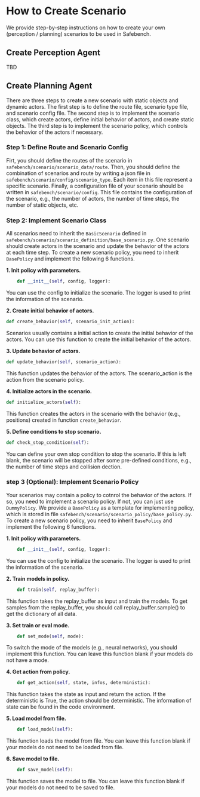 # How to Create Scenario

We provide step-by-step instructions on how to create your own (perception / planning) scenarios to be used in Safebench.

## Create Perception Agent

TBD


## Create Planning Agent
There are three steps to create a new scenario with static objects and dynamic actors.
The first step is to define the route file, scenario type file, and scenario config file.
The second step is to implement the scenario class, which create actors, define initial behavior of actors, and create static objects.
The third step is to implement the scenario policy, which controls the behavior of the actors if necessary.


### Step 1: Define Route and Scenario Config
Firt, you should define the routes of the scenario in `safebench/scenario/scenario_data/route`. 
Then, you should define the combination of scenarios and route by writing a json file in `safebench/scenario/config/scenario_type`. Each item in this file represent a specific scenario.
Finally, a configuration file of your scenario should be written in `safebench/scenario/config`. This file contains the configuration of the scenario, e.g., the number of actors, the number of time steps, the number of static objects, etc.


### Step 2: Implement Scenario Class
All scenarios need to inherit the `BasicScenario` defined in `safebench/scenario/scenario_definition/base_scenario.py`.
One scenario should create actors in the scenario and update the behavior of the actors at each time step.
To create a new scenario policy, you need to inherit `BasePolicy` and implement the following 6 functions.

**1. Init policy with parameters.**
```python
    def __init__(self, config, logger):
```
You can use the config to initialize the scenario. The logger is used to print the information of the scenario.

**2. Create initial behavior of actors.**
```python
def create_behavior(self, scenario_init_action):
```
Scenarios usually contains a initial action to create the initial behavior of the actors. You can use this function to create the initial behavior of the actors.

**3. Update behavior of actors.**
```python
def update_behavior(self, scenario_action):
```
This function updates the behavior of the actors. The scenario_action is the action from the scenario policy.

**4. Initialize actors in the scenario.**
```python
def initialize_actors(self):
```
This function creates the actors in the scenario with the behavior (e.g., positions) created in function `create_behavior`.

**5. Define conditions to stop scenario.**
```python
def check_stop_condition(self):
```
You can define your own stop condition to stop the scenario. If this is left blank, the scenario will be stopped after some pre-defined conditions, e.g., the number of time steps and collision dection.


### step 3 (Optional): Implement Scenario Policy 

Your scenarios may contain a policy to cotnrol the behavior of the actors. If so, you need to implement a scenario policy. If not, you can just use `DummyPolicy`.
We provide a `BasePolicy` as a template for implementing policy, which is stored in file `safebench/scenario/scenario_policy/base_policy.py`.
To create a new scenario policy, you need to inherit `BasePolicy` and implement the following 6 functions.

**1. Init policy with parameters.**
```python
    def __init__(self, config, logger):
```
You can use the config to initialize the scenario. The logger is used to print the information of the scenario.

**2. Train models in policy.**
```python
    def train(self, replay_buffer):
```
This function takes the replay_buffer as input and train the models. To get samples from the replay_buffer, you should call replay_buffer.sample() to get the dictionary of all data.

**3. Set train or eval mode.**
```python
    def set_mode(self, mode):
```
To switch the mode of the models (e.g., neural networks), you should implement this function. You can leave this function blank if your models do not have a mode.

**4. Get action from policy.**
```python
    def get_action(self, state, infos, deterministic):
```
This function takes the state as input and return the action. If the deterministic is True, the action should be deterministic.
The information of state can be found in the code environment.

**5. Load model from file.**
```python
    def load_model(self):
```
This function loads the model from file. You can leave this function blank if your models do not need to be loaded from file.

**6. Save model to file.**
```python
    def save_model(self):
```
This function saves the model to file. You can leave this function blank if your models do not need to be saved to file.

